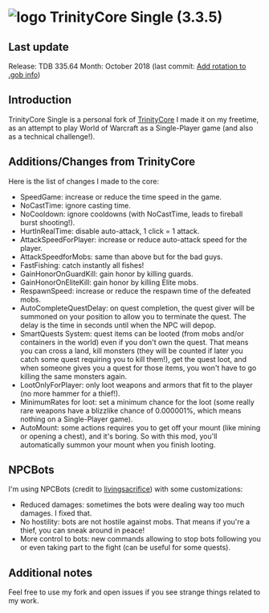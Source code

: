 # ![logo](https://community.trinitycore.org/public/style_images/1_trinitycore.png) TrinityCore Single (3.3.5)

## Last update

Release: TDB 335.64
Month:   October 2018 (last commit: [Add rotation to .gob info](https://github.com/TrinityCore/TrinityCore/commit/257ae44a20ed40469dd821845de8e27c0af838c7))

## Introduction

TrinityCore Single is a personal fork of [TrinityCore](https://www.trinitycore.org) I made it on my freetime, as an attempt to play World of Warcraft as a Single-Player game (and also as a technical challenge!).

## Additions/Changes from TrinityCore

Here is the list of changes I made to the core:

- SpeedGame: increase or reduce the time speed in the game.
- NoCastTime: ignore casting time.
- NoCooldown: ignore cooldowns (with NoCastTime, leads to fireball burst shooting!).
- HurtInRealTime: disable auto-attack, 1 click = 1 attack.
- AttackSpeedForPlayer: increase or reduce auto-attack speed for the player.
- AttackSpeedforMobs: same than above but for the bad guys.
- FastFishing: catch instantly all fishes!
- GainHonorOnGuardKill: gain honor by killing guards.
- GainHonorOnEliteKill: gain honor by killing Elite mobs.
- RespawnSpeed: increase or reduce the respawn time of the defeated mobs.
- AutoCompleteQuestDelay: on quest completion, the quest giver will be summoned on your position to allow you to terminate the quest. The delay is the time in seconds until when the NPC will depop.
- SmartQuests System: quest items can be looted (from mobs and/or containers in the world) even if you don't own the quest. That means you can cross a land, kill monsters (they will be counted if later you catch some quest requiring you to kill them!), get the quest loot, and when someone gives you a quest for those items, you won't have to go killing the same monsters again.
- LootOnlyForPlayer: only loot weapons and armors that fit to the player (no more hammer for a thief!).
- MinimumRates for loot: set a minimum chance for the loot (some really rare weapons have a blizzlike chance of 0.000001%, which means nothing on a Single-Player game).
- AutoMount: some actions requires you to get off your mount (like mining or opening a chest), and it's boring. So with this mod, you'll automatically summon your mount when you finish looting.

## NPCBots

I'm using NPCBots (credit to [livingsacrifice](https://github.com/livingsacrifice/TrinityCore/tree/npcbots)) with some customizations:
- Reduced damages: sometimes the bots were dealing way too much damages. I fixed that.
- No hostility: bots are not hostile against mobs. That means if you're a thief, you can sneak around in peace!
- More control to bots: new commands allowing to stop bots following you or even taking part to the fight (can be useful for some quests). 

## Additional notes

Feel free to use my fork and open issues if you see strange things related to my work.

